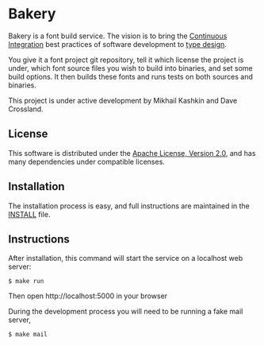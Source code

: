 # Bakery

Bakery is a font build service. The vision is to bring the [Continuous Integration](http://en.wikipedia.org/wiki/Continuous_integration) best practices of software development to [type design](http://en.wikipedia.org/wiki/Type_design).

You give it a font project git repository, tell it which license the project is under, which font source files you wish to build into binaries, and set some build options. It then builds these fonts and runs tests on both sources and binaries.

This project is under active development by Mikhail Kashkin and Dave Crossland. 

## License

This software is distributed under the [Apache License, Version 2.0](LICENSE.txt), and has many dependencies under compatible licenses.

## Installation

The installation process is easy, and full instructions are maintained in the [INSTALL](./INSTALL.md) file.

## Instructions

After installation, this command will start the service on a localhost web server:

    $ make run

Then open http://localhost:5000 in your browser

During the development process you will need to be running a fake mail server,

    $ make mail
